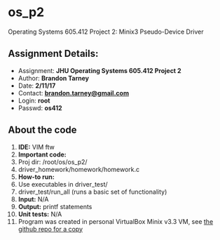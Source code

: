 # os_p2
Operating Systems 605.412 Project 2: Minix3 Pseudo-Device Driver

## Assignment Details:
- Assignment: **JHU Operating Systems 605.412 Project 2**
- Author: **Brandon Tarney**
- Date: **2/11/17**
- Contact: **brandon.tarney@gmail.com**
- Login: **root**
- Passwd: **os412**

## About the code
1. **IDE:** VIM ftw
1. **Important code:** 
 1. Proj dir: /root/os/os_p2/
 1. driver_homework/homework/homework.c
1. **How-to run:**
 1. Use executables in driver_test/
 1. driver_test/run_all   (runs a basic set of functionality)
1. **Input:** N/A
1. **Output:** printf statements
1. **Unit tests:** N/A
1. Program was created in personal VirtualBox Minix v3.3 VM, see [the github repo for a copy](https://github.com/1amBulletproof/OS_P1)

